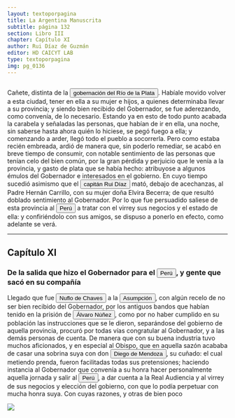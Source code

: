 ```yaml
---
layout: textoporpagina
title: La Argentina Manuscrita
subtitle: página 132
section: Libro III
chapter: Capítulo XI
author: Rui Díaz de Guzmán
editor: HD CAICYT LAB
type: textoporpagina
img: pg_0136
---
```

<div class="row">
    <div class="column">
<p>Cañete, distinta de la <a href="https://recogito.pelagios.org/document/wzqxhk0h3vpikm/part/1/edit#2cba7931-e350-4779-9827-ab0caeb2bc9a" target="_blank"><button class="balloon" data-balloon-pos="up" data-balloon-length="large" data-balloon="Refiere a la Provincia del Río de la Plata, un espacio creado a partir de las capitulaciones que firmó el primer adelantado Pedro de Mendoza con Carlos I en 1534.La misma limitaba al norte con los territorios otorgados a Diego de Almagro, ocupando una franja que se extendería entre el Mar del Sur y el Mar Océano Austral. La exploración y ocupación efectiva del terreno delimitarían el espacio de la provincia del Río de la Plata al sector atlántico y específicamente, al eje fluvial Paraná-Plata.">gobernación del Río de la Plata</button></a>. Habíale movido volver a esta ciudad, tener en ella a su mujer e hijos, a quienes determinaba llevar a su provincia; y siendo bien recibido del Gobernador, se fue aderezando, como convenía, de lo necesario. Estando ya en esto de todo punto acabada la carabela y señaladas las personas, que habían de ir en ella, una noche, sin saberse hasta ahora quién lo hiciese, se pegó fuego a ella; y comenzando a arder, llegó todo el pueblo a socorrerla. Pero como estaba recién embreada, ardió de manera que, sin poderlo remediar, se acabó en breve tiempo de consumir, con notable sentimiento de las personas que tenían celo del bien común, por la gran pérdida y perjuicio que le venía a la provincia, y gasto de plata que se había hecho: atribuyose a algunos émulos del Gobernador e interesados en el gobierno. En cuyo tiempo sucedió asimismo que el <button class="balloon" data-balloon-pos="up" data-balloon-length="large" data-balloon="Ruy Díaz de Melgarejo (Salteras de Sevilla, 1519 – Santa Fe la Vieja, 1602) fue un militar, conquistador, explorador, estadista, minero y burócrata colonial español establecido en la región del Río de la Plata. Su vida estuvo marcada por guerras, conspiraciones, persecuciones y conflictos familiares. Junto a Juan de Salazar, Alonso Riquelme de Guzmán y Diego de Abreu se opuso al gobierno asunceno de Domingo Martínez de Irala, apoyando al deportado Álvar Núñez Cabeza de Vaca. Gobernó de manera casi absoluta e independiente la antigua provincia asuncena del Guayrá, fácticamente durante 20 años, y luego de separarla de Asunción en 1575, con el título de teniente de gobernador del Guayrá unos 15 años más.">capitán Rui Díaz</button> mató, debajo de acechanzas, al Padre Hernán Carrillo, con su mujer doña Elvira Becerra; de que resultó doblado sentimiento al Gobernador. Por lo que fue persuadido saliese de esta provincia al <a href="https://recogito.pelagios.org/document/wzqxhk0h3vpikm/part/1/edit#1c49b98d-53c8-4589-93b5-424b0570d4c8" target="_blank"><button class="balloon" data-balloon-pos="up" data-balloon-length="large" data-balloon="Refiere al virreinato de Perú, creado en 1542, inicialmente incluía toda América del Sur bajo control español a excepción de las costas de lo que hoy es Venezuela. Más tarde perdió jurisdicción, con la creación del Virreinato de la Nueva Granada en 1739, sobre las áreas que actualmente constituyen Colombia, Ecuador, Panamá y Venezuela y, más tarde, con la creación del Virreinato del Río de la Plata en 1776, lo que hoy es Argentina, Uruguay, Paraguay y Bolivia.">Perú</button></a> a tratar con el virrey sus negocios y el estado de ella: y confiriéndolo con sus amigos, se dispuso a ponerlo en efecto, como adelante se verá.</p><hr><h2>Capítulo XI</h2><h3>De la salida que hizo el Gobernador para el <a href="https://recogito.pelagios.org/document/wzqxhk0h3vpikm/part/1/edit#78bcbd45-a5c6-47fe-80c3-77fc5efec51d" target="_blank"><button class="balloon" data-balloon-pos="up" data-balloon-length="large" data-balloon="Refiere al virreinato de Perú, creado en 1542, inicialmente incluía toda América del Sur bajo control español a excepción de las costas de lo que hoy es Venezuela. Más tarde perdió jurisdicción, con la creación del Virreinato de la Nueva Granada en 1739, sobre las áreas que actualmente constituyen Colombia, Ecuador, Panamá y Venezuela y, más tarde, con la creación del Virreinato del Río de la Plata en 1776, lo que hoy es Argentina, Uruguay, Paraguay y Bolivia.">Perú</button></a>, y gente que sacó en su compañía</h3><p>Llegado que fue <button class="balloon" data-balloon-pos="up" data-balloon-length="large" data-balloon="Ñuflo de Chaves nació en Santa Cruz de la Sierra, de Extremadura, en 1518. Llegó a territorio americano con el segundo adelantado del Río de la Plata, Don Alvar Núñez Cabeza de Vaca. Cuando la flota llega al puerto de Santa Catalina en el año 1541, ya ostentaba el grado de Capitán. Cuando el gobernador Martínez de Irala le encomienda fundar al norte de Asunción, Chaves se convierte así en General. El 26 de febrero de 1561 fundó Santa Cruz de la Sierra a orillas del arroyo Sutó. Después de fundada Santa Cruz de la Sierra, Ñuflo de Chaves se dirige a Asunción, en 1564,  para recoger a su familia. En 1550 se había casado con Doña Elvira Manrique, hija de don Francisco de Mendoza, gobernador del Río de la Plata, con quien tuvo cinco hijos: Francisco y Alvaro, ambos militares; María, Catalina y Elvira; las dos menores monjas y la mayor se casó en 1574 con un soldado de apellido Ossorio. El nieto de Ñuflo, Cap. Francisco Ossorio de Chaves, estuvo como Alcalde durante la traslación de  la ciudad, hasta su asiento definitivo a orillas del Piraí (1621).">Nuflo de Chaves</button> a la <a href="https://recogito.pelagios.org/document/wzqxhk0h3vpikm/part/1/edit#1560f422-4b83-4e6a-bd57-999873e7d909" target="_blank"><button class="balloon" data-balloon-pos="up" data-balloon-length="large" data-balloon="Refiere a Asunción del Paraguay.">Asumpción</button></a>, con algún recelo de no ser bien recibido del Gobernador, por los antiguos bandos que habían tenido en la prisión de <button class="balloon" data-balloon-pos="up" data-balloon-length="large" data-balloon="Álvar Núñez Cabeza de Vaca (Jerez de la Frontera, 1488/1490 - Sevilla, 27 de mayo de 1559) fue un descubridor y conquistador español que exploró la costa sur de Norteamérica desde la actual Florida pasando por Alabama, Misisipi y Luisiana y se adentró en Texas, Nuevo México, Arizona​ y en el norte de México hasta llegar al Golfo de California, territorios que pasaron a anexionarse al Imperio Español dentro del Virreinato de Nueva España. El rey Carlos I de España le otorgó el título de Segundo Adelantado y lo nombró capitán general y gobernador del Río de la Plata, Paranáguazu y sus anexos.​ Fue el primer europeo del cual tenemos pruebas documentales respecto de sus exploraciones en la región de las cataratas del Iguazú. Están documentadas numerosas referencias sobre entradas que antiguos náufragos de los barcos de Juan Díaz de Solís (1470-1516) y Rodrigo de Acuña habrían realizado en la zona, siendo la más famosa la de Alejo o Aleixo García.Cabeza de Vaca llegó a la isla de Santa Catalina en 1541 y de allí entró en tierra firme con el objetivo de alcanzar la ciudad de Asunción del Paraguay. La misma se había convertido en el centro de la conquista del Río de la Plata. Si bien los conquistadores viejos de la expedición de Pedro de Mendoza aceptaron sus credenciales cuando entró en la ciudad en 1542, las políticas que Cabeza de Vaca intentó instalar en la región rápidamente entraron en conflicto con aquellas que pretendían sostener sus fundadores y primeros conquistadores. La situación se deterioró progresivamente hasta que, después de una fracasada entrada al Gran Chaco, Cabeza de Vaca fue encarcelado y luego expulsado de la provincia en 1545.Tras regresar a España, el antiguo adelantado debió responder a los procesos que contra él entablaron los conquistadores del Río de la Plata y el propio fiscal del rey, que se extendieron hasta entrada la década de 1550. Si bien Álvar Núñez no logró recuperar la gobernación del Río de la Plata, tampoco debió enfretar las penas que originalmente se le habían impuesto (multas y un temido destierro a Argel). Una clara señal de cierto beneplácito regio respecto de sus acciones en Indias es la reedición, en 1555, de su Relación (Zamora, 1542) acompañada de un nuevo libro titulado Comentarios (valladolid, 1555). Este último constituye la primera obra historiográfica de largo aliento sobre la conquista del Río de la Plata, considerando en particular el período de su gobernación.BibliografíaAdorno, Rolena; Pautz, Patrick Charles, Álvar Núñez Cabeza de Vaca. His Account, his Life, and the Expedition of Pánfilo de Narváez, Lincoln y Londres, University of Nebraska Press, 1999. Tres Tomos.FuentesÁlvar Núñez Cabeza de Vaca, La relación que dio Alvar Núñez Cabeça de Vaca de lo acaecido en las Indias en la armada donde iua por gobernador Panfhilo de Narváez desde el año veinte y siete hasta el año treinta y seis que volvió a Sevilla con tres de su compañía, Zamora, 1542.Álvar Núñez Cabeza de Vaca, La relación y comentarios del Gobernador Álvar Núñez Cabeça de Vaca, de lo acaecido en las dos jornadas que hizo a las Indias, Valladolid, 1555.">Álvaro Núñez</button>, como por no haber cumplido en su población las instrucciones que se le dieron, separándose del gobierno de aquella provincia, procuró por todas vías congratular al Gobernador, y a las demás personas de cuenta. De manera que con su buena industria tuvo muchos aficionados, y en especial al Obispo, que en aquella sazón acababa de casar una sobrina suya con don <button class="balloon" data-balloon-pos="up" data-balloon-length="large" data-balloon="Diego de Mendoza, hermano de Pedro. Murió en un enfrentamiento con nativos cerca de Buenos Aires, el día de Corpus Christi de 1536.">Diego de Mendoza</button>, su cuñado: el cual metiendo prenda, fueron facilitadas todas sus pretensiones; haciendo instancia al Gobernador que convenía a su honra hacer personalmente aquella jornada y salir al <a href="https://recogito.pelagios.org/document/wzqxhk0h3vpikm/part/1/edit#60e57b06-6290-49e6-b4f3-585dcf0eacd9" target="_blank"><button class="balloon" data-balloon-pos="up" data-balloon-length="large" data-balloon="Refiere al virreinato de Perú, creado en 1542, inicialmente incluía toda América del Sur bajo control español a excepción de las costas de lo que hoy es Venezuela. Más tarde perdió jurisdicción, con la creación del Virreinato de la Nueva Granada en 1739, sobre las áreas que actualmente constituyen Colombia, Ecuador, Panamá y Venezuela y, más tarde, con la creación del Virreinato del Río de la Plata en 1776, lo que hoy es Argentina, Uruguay, Paraguay y Bolivia.">Perú</button></a>, a dar cuenta a la Real Audiencia y al virrey de sus negocios y elección del gobierno, con que lo podía perpetuar con mucha honra suya. Con cuyas razones, y otras de bien poco </p></div>

<div class="column">
<a href="{{site.baseurl}}/assets/img/argentina_manuscrita/{{page.img}}.jpg"><img src="{{site.baseurl}}/assets/img/argentina_manuscrita/{{page.img}}.jpg"></a>
</div>
</div>